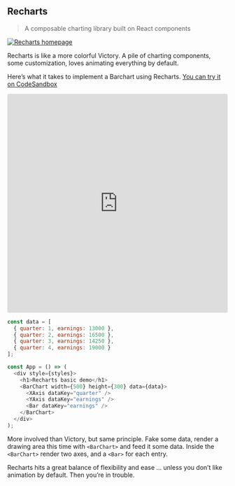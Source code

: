 
## Recharts

> A composable charting library built on React components

[![Recharts
homepage](https://raw.githubusercontent.com/Swizec/react-d3js-es6-ebook/2018-version/manuscript/resources/images/2018/recharts.png)](http://recharts.org/)

Recharts is like a more colorful Victory. A pile of charting components,
some customization, loves animating everything by default.

Here’s what it takes to implement a Barchart using Recharts. [You can
try it on
CodeSandbox](https://codesandbox.io/s/mmkrjl7qxp)

<iframe src="https://codesandbox.io/embed/mmkrjl7qxp?codemirror=1&amp;view=split" style="width:100%; height:500px; border:0; border-radius: 4px; overflow:hidden;" sandbox="allow-modals allow-forms allow-popups allow-scripts allow-same-origin">

</iframe>

``` javascript
const data = [
  { quarter: 1, earnings: 13000 },
  { quarter: 2, earnings: 16500 },
  { quarter: 3, earnings: 14250 },
  { quarter: 4, earnings: 19000 }
];

const App = () => (
  <div style={styles}>
    <h1>Recharts basic demo</h1>
    <BarChart width={500} height={300} data={data}>
      <XAxis dataKey="quarter" />
      <YAxis dataKey="earnings" />
      <Bar dataKey="earnings" />
    </BarChart>
  </div>
);
```

More involved than Victory, but same principle. Fake some data, render a
drawing area this time with `<BarChart>` and feed it some data. Inside
the `<BarChart>` render two axes, and a `<Bar>` for each entry.

Recharts hits a great balance of flexibility and ease … unless you don’t
like animation by default. Then you’re in trouble.
